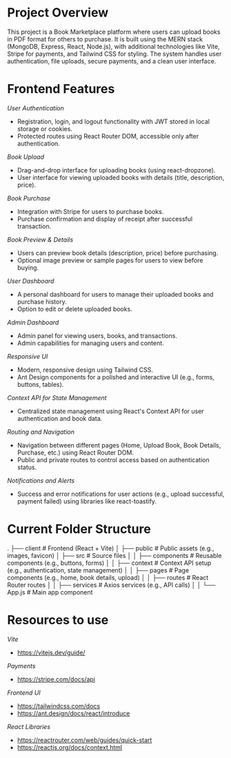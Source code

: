 # Project Overview

This project is a Book Marketplace platform where users can upload books in PDF format for others to purchase. It is built using the MERN stack (MongoDB, Express, React, Node.js), with additional technologies like Vite, Stripe for payments, and Tailwind CSS for styling. The system handles user authentication, file uploads, secure payments, and a clean user interface.

# Frontend Features

_User Authentication_

- Registration, login, and logout functionality with JWT stored in local storage or cookies.
- Protected routes using React Router DOM, accessible only after authentication.

_Book Upload_

- Drag-and-drop interface for uploading books (using react-dropzone).
- User interface for viewing uploaded books with details (title, description, price).

_Book Purchase_

- Integration with Stripe for users to purchase books.
- Purchase confirmation and display of receipt after successful transaction.

_Book Preview & Details_

- Users can preview book details (description, price) before purchasing.
- Optional image preview or sample pages for users to view before buying.

_User Dashboard_

- A personal dashboard for users to manage their uploaded books and purchase history.
- Option to edit or delete uploaded books.

_Admin Dashboard_

- Admin panel for viewing users, books, and transactions.
- Admin capabilities for managing users and content.

_Responsive UI_

- Modern, responsive design using Tailwind CSS.
- Ant Design components for a polished and interactive UI (e.g., forms, buttons, tables).

_Context API for State Management_

- Centralized state management using React's Context API for user authentication and book data.

_Routing and Navigation_

- Navigation between different pages (Home, Upload Book, Book Details, Purchase, etc.) using React Router DOM.
- Public and private routes to control access based on authentication status.

_Notifications and Alerts_

- Success and error notifications for user actions (e.g., upload successful, payment failed) using libraries like react-toastify.

# Current Folder Structure

.
├── client # Frontend (React + Vite)
│ ├── public # Public assets (e.g., images, favicon)
│ ├── src # Source files
│ │ ├── components # Reusable components (e.g., buttons, forms)
│ │ ├── context # Context API setup (e.g., authentication, state management)
│ │ ├── pages # Page components (e.g., home, book details, upload)
│ │ ├── routes # React Router routes
│ │ ├── services # Axios services (e.g., API calls)
│ │ └── App.js # Main app component

# Resources to use

_Vite_

- https://vitejs.dev/guide/

_Payments_

- https://stripe.com/docs/api

_Frontend UI_

- https://tailwindcss.com/docs
- https://ant.design/docs/react/introduce

_React Libraries_

- https://reactrouter.com/web/guides/quick-start
- https://reactjs.org/docs/context.html
